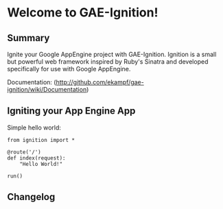 # Welcome to GAE-Ignition!

## Summary

Ignite your Google AppEngine project with GAE-Ignition.
Ignition is a small but powerful web framework inspired by Ruby's Sinatra and developed specifically
for use with Google AppEngine.

Documentation: (http://github.com/ekampf/gae-ignition/wiki/Documentation)

## Igniting your App Engine App

Simple hello world:

    from ignition import *

    @route('/')
    def index(request):
        "Hello World!"

    run()

## Changelog
